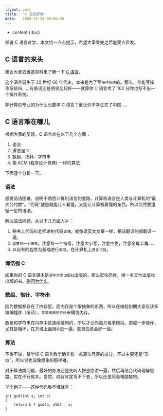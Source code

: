 ```yaml
---
layout: post
title:  "C 语言好难"
date:   2004-12-31 00:00:00
---
```

* content
{:toc}

都说 C 语言难学。本文给一点点提示，希望大家看完之后能受点启发。

## C 语言的来头

建议大家去维基百科里了解一下 [C 语言](https://zh.wikipedia.org/wiki/C%E8%AF%AD%E8%A8%80)。

这个语言诞生于 20 世纪 60 年代末，本来是为了写`操作系统`的。那么，你能写操作系统吗……有些话还是明说比较好——就算你 C 语言考了 100 分你也写不出一个操作系统。

非计算机专业的为什么也要学 C 语言？谁让你不幸生在了中国……

## C 语言难在哪儿

根据大家的反馈，C 语言难在以下几个方面：

1. 语法
2. 谭浩强 C
3. 数组、指针、字符串
4. 像 ACM (程序设计竞赛) 一样的算法

下面逐个分析一下。

### 语法

感觉语法困难，说明不熟悉计算机语言的套路。计算机语言是人类与计算机的“最大公约数”。“代码”就是既能让人看懂，又能让计算机看懂的东西，所以当然要遵循一定的语法。

解决语法问题，从以下几方面入手：

1. 把书上代码和老师讲的代码`读懂`。就像读英文文章一样，把该翻译的都翻译一遍。
2. `留意每一个细节`。注意每一个符号，注意大小写，注意空格，注意全角半角……
3. 以现有的程序为基础进行`改写`。在计算机上`反复试验`。

### 谭浩强 C

如果你的 C 语言课本是`清华大学出版社`出版的，那么赶快扔掉，换一本其他出版社出版的书。<a href="https://www.baidu.com/s?wd=谭浩强" target="_blank">别问为什么</a>。

### 数组、指针、字符串

因为数据都存在了内存里，而内存是个很抽象的东西，所以在编程初期大家应该多编编程序（废话），`拿草纸画些方格`来模仿内存。

数组和字符串在内存中是连续排列的，所以才让你画方格来模拟。把每一步操作，尤其是循环，在方格上面用`手`走一遍，感觉应该会好一些。

### 算法

不得不说，某学校 C 语言教学确实有一点算法竞赛的成分，不过主要还是“形似”，所以说也没像想象的那样难。

对于算法类问题，最好的办法还是先听人把思路讲一遍，然后再结合代码理解思路。实在不行就背。当然，纯背肯定背不下去，所以还是照着电脑敲吧。

举个例子——这种代码看不懂就背：

	int gcd(int a, int b) 
	{
	    return b ? gcd(b, a%b) : a;
	}